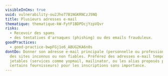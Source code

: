 ```yaml
---
visibleInCms: true
uuid: vulnerability-ou2Jho77B1NGKRNCzJ5NQ
title: Plusieurs adresses e-mail
thematique: thematique-kW-FytF1BDPDcjYzpVQvr
risks:
  - Recevoir des spams
  - des tentatives d'arnaques (phishing) ou des emails frauduleux.
goodPractices:
  - good-practice-bwpFGj1o6_ABUG2KA6n0s
dontDo: Donner son adresse e-mail principale (personnelle ou professionnelle) à
  des sites inconnus ou non fiables. Préférez des adresses e-mail temporaires ou
  jetables (services comme yopmail, mailinator, ou les alias proposés par
  certains fournisseurs) pour les inscriptions sans importance.
---
```

